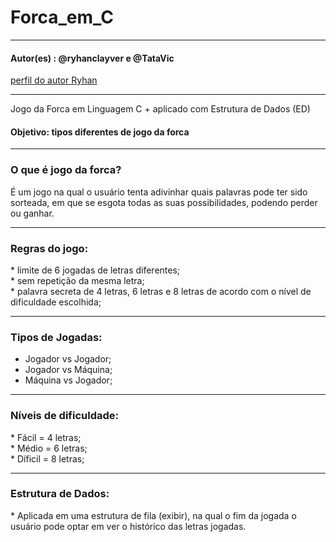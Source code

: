 # Forca_em_C
-------------------------------------------------------------------
<h4> Autor(es) : @ryhanclayver e @TataVic </h4> 
<a href="https://github.com/ryhanclayver">perfil do autor Ryhan</a>
<hr>
Jogo da Forca em Linguagem C + aplicado com Estrutura de Dados (ED)
<h4> Objetivo: tipos diferentes de jogo da forca </h4> 
<hr>

<h3> O que é jogo da forca? </h3>
É um jogo na qual o usuário tenta adivinhar quais palavras pode ter sido sorteada, em que se esgota todas as suas possibilidades, podendo perder ou ganhar. 

<hr>

<h3> Regras do jogo: </h3>
* limite de 6 jogadas de letras diferentes; <br />
* sem repetição da mesma letra; <br />
* palavra secreta de 4 letras, 6 letras e 8 letras de acordo com o nível de dificuldade escolhida;

<hr>

<h3> Tipos de Jogadas: </h3>

* Jogador vs Jogador;<br />
* Jogador vs Máquina;<br />
* Máquina vs Jogador; 

<hr>

<h3> Níveis de dificuldade: </h3>
* Fácil = 4 letras;<br />
* Médio = 6 letras;<br />
* Díficil = 8 letras; <br />

<hr>

<h3> Estrutura de Dados: </h3>
* Aplicada em uma estrutura de fila (exibir), na qual o fim da jogada o usuário pode optar em ver o histórico das letras jogadas.  
